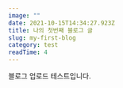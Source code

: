 ```yaml
---
image: ""
date: 2021-10-15T14:34:27.923Z
title: 나의 첫번째 블로그 글
slug: my-first-blog
category: test
readTime: 4
---
```

블로그 업로드 테스트입니다.